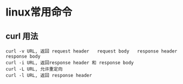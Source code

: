 # linux常用命令

## curl 用法

    curl -v URL, 返回 request header   request body   response header   response body
    curl -i URL, 返回response header 和 response body
    curl -L URL, 允许重定向
    curl -l URL, 返回 response header
